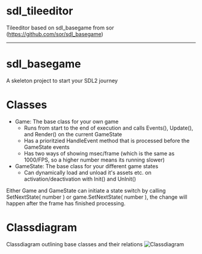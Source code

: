 # sdl_tileeditor

Tileeditor based on sdl_basegame from sor (https://github.com/sor/sdl_basegame)


---



# sdl_basegame

A skeleton project to start your SDL2 journey

# Classes

- Game: The base class for your own game
    - Runs from start to the end of execution and calls Events(), Update(), and Render() on the current GameState
    - Has a prioritzied HandleEvent method that is processed before the GameState events
    - Has two ways of showing msec/frame (which is the same as 1000/FPS, so a higher number means its running slower)
- GameState: The base class for your different game states
    - Can dynamically load and unload it's assets etc. on activation/deactivation with Init() and UnInit()

Either Game and GameState can initiate a state switch by calling SetNextState( number ) or game.SetNextState( number ), the change will happen after the frame has finished processing.

# Classdiagram

Classdiagram outlining base classes and their relations
![Classdiagram](./classdiagram.png)
